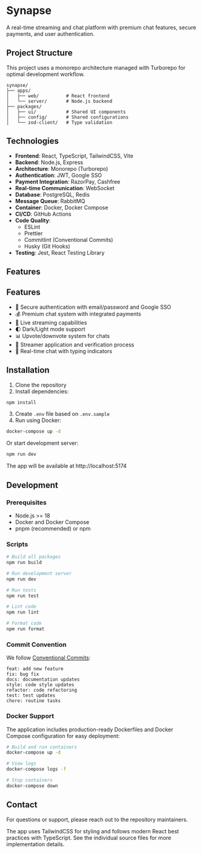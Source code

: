 # Synapse

A real-time streaming and chat platform with premium chat features, secure payments, and user authentication.

## Project Structure

This project uses a monorepo architecture managed with Turborepo for optimal development workflow.

```
synapse/
├── apps/
│   ├── web/          # React frontend
│   └── server/       # Node.js backend
├── packages/
│   ├── ui/           # Shared UI components
│   ├── config/       # Shared configurations
│   └── zod-client/   # Type validation
```

## Technologies

- **Frontend**: React, TypeScript, TailwindCSS, Vite
- **Backend**: Node.js, Express
- **Architecture**: Monorepo (Turborepo)
- **Authentication**: JWT, Google SSO
- **Payment Integration**: RazorPay, Cashfree
- **Real-time Communication**: WebSocket
- **Database**: PostgreSQL, Redis
- **Message Queue**: RabbitMQ
- **Container**: Docker, Docker Compose
- **CI/CD**: GitHub Actions
- **Code Quality**:
    - ESLint
    - Prettier
    - Commitlint (Conventional Commits)
    - Husky (Git Hooks)
- **Testing**: Jest, React Testing Library

## Features

## Features

- 🔐 Secure authentication with email/password and Google SSO
- 💰 Premium chat system with integrated payments
- 🎥 Live streaming capabilities
- 🌓 Dark/Light mode support
- 📊 Upvote/downvote system for chats
- 👥 Streamer application and verification process
- 💬 Real-time chat with typing indicators

## Installation

1. Clone the repository
2. Install dependencies:

```sh
npm install
```

3. Create `.env` file based on `.env.sample`
4. Run using Docker:

```sh
docker-compose up -d
```

Or start development server:

```sh
npm run dev
```

The app will be available at http://localhost:5174

## Development

### Prerequisites

- Node.js >= 18
- Docker and Docker Compose
- pnpm (recommended) or npm

### Scripts

```sh
# Build all packages
npm run build

# Run development server
npm run dev

# Run tests
npm run test

# Lint code
npm run lint

# Format code
npm run format
```

### Commit Convention

We follow [Conventional Commits](https://www.conventionalcommits.org/):

```
feat: add new feature
fix: bug fix
docs: documentation updates
style: code style updates
refactor: code refactoring
test: test updates
chore: routine tasks
```

### Docker Support

The application includes production-ready Dockerfiles and Docker Compose configuration for easy deployment:

```sh
# Build and run containers
docker-compose up -d

# View logs
docker-compose logs -f

# Stop containers
docker-compose down
```

## Contact

For questions or support, please reach out to the repository maintainers.

The app uses TailwindCSS for styling and follows modern React best practices with TypeScript. See the individual source files for more implementation details.
